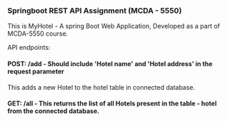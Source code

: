 ### Springboot REST API Assignment (MCDA - 5550)

This is MyHotel - A spring Boot Web Application, Developed as a part of MCDA-5550 course.

API endpoints:

#### POST: /add - Should include 'Hotel name' and 'Hotel address' in the request parameter
This adds a new Hotel to the hotel table in connected database.

#### GET: /all - This returns the list of all Hotels present in the table - hotel from the connected database.
